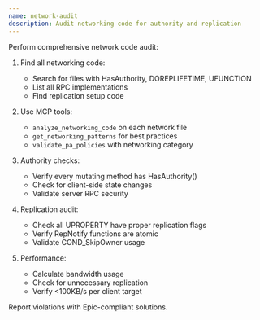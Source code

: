 ```yaml
---
name: network-audit
description: Audit networking code for authority and replication
---
```


Perform comprehensive network code audit:

1. Find all networking code:
   - Search for files with HasAuthority, DOREPLIFETIME, UFUNCTION
   - List all RPC implementations
   - Find replication setup code

2. Use MCP tools:
   - `analyze_networking_code` on each network file
   - `get_networking_patterns` for best practices
   - `validate_pa_policies` with networking category

3. Authority checks:
   - Verify every mutating method has HasAuthority()
   - Check for client-side state changes
   - Validate server RPC security

4. Replication audit:
   - Check all UPROPERTY have proper replication flags
   - Verify RepNotify functions are atomic
   - Validate COND_SkipOwner usage

5. Performance:
   - Calculate bandwidth usage
   - Check for unnecessary replication
   - Verify <100KB/s per client target

Report violations with Epic-compliant solutions.